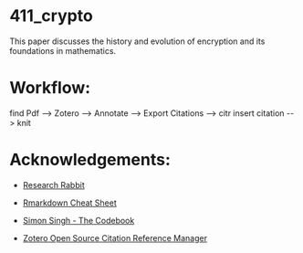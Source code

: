 
# 411_crypto

This paper discusses the history and evolution of encryption and its foundations in mathematics.

# Workflow:

find Pdf --> Zotero --> Annotate --> Export Citations --> 
citr insert citation --> knit 

# Acknowledgements:

- [Research Rabbit](https://www.researchrabbit.ai/)

- [Rmarkdown Cheat Sheet](chrome-extension://efaidnbmnnnibpcajpcglclefindmkaj/https://www.rstudio.com/wp-content/uploads/2015/02/rmarkdown-cheatsheet.pdf)

- [Simon Singh - The Codebook](https://simonsingh.net/books/the-code-book/)

- [Zotero Open Source Citation Reference Manager](https://github.com/zotero/zotero)

